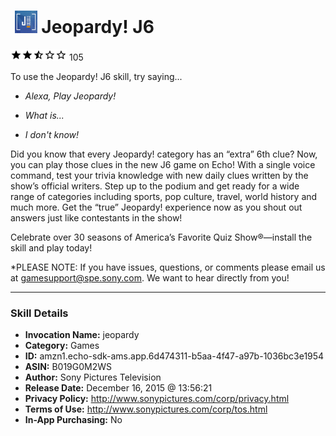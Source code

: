 # &nbsp;<img src="skill_icon" alt="Jeopardy! J6 icon" width="36"> Jeopardy! J6
![2.3 stars](../../images/ic_star_black_18dp_1x.png)![2.3 stars](../../images/ic_star_black_18dp_1x.png)![2.3 stars](../../images/ic_star_half_black_18dp_1x.png)![2.3 stars](../../images/ic_star_border_black_18dp_1x.png)![2.3 stars](../../images/ic_star_border_black_18dp_1x.png) 105

To use the Jeopardy! J6 skill, try saying...

* *Alexa, Play Jeopardy!*

* *What is...*

* *I don't know!*

Did you know that every Jeopardy! category has an “extra” 6th clue? Now, you can play those clues in the new J6 game on Echo! With a single voice command, test your trivia knowledge with new daily clues written by the show’s official writers. Step up to the podium and get ready for a wide range of categories including sports, pop culture, travel, world history and much more. Get the “true” Jeopardy! experience now as you shout out answers just like contestants in the show!
 
Celebrate over 30 seasons of America’s Favorite Quiz Show®—install the skill and play today!
 
*PLEASE NOTE: If you have issues, questions, or comments please email us at gamesupport@spe.sony.com. We want to hear directly from you!

***

### Skill Details

* **Invocation Name:** jeopardy
* **Category:** Games
* **ID:** amzn1.echo-sdk-ams.app.6d474311-b5aa-4f47-a97b-1036bc3e1954
* **ASIN:** B019G0M2WS
* **Author:** Sony Pictures Television
* **Release Date:** December 16, 2015 @ 13:56:21
* **Privacy Policy:** http://www.sonypictures.com/corp/privacy.html
* **Terms of Use:** http://www.sonypictures.com/corp/tos.html
* **In-App Purchasing:** No
